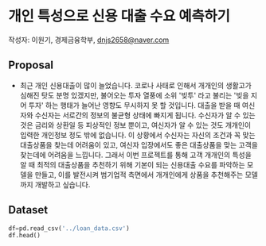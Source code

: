 # 개인 특성으로 신용 대출 수요 예측하기
작성자: 이원기, 경제금융학부, dnjs2658@naver.com

## Proposal

- 최근 개인 신용대출이 많이 늘었습니다. 코로나 사태로 인해서 개개인의 생활고가 심해진 탓도 분명 있겠지만, 불어오는 투자 열풍에 소위 '빚투' 라고 불리는 '빚을 지어 투자' 하는 행태가 늘어난 영향도 무시하지 못 할 것입니다. 대출을 받을 때 여신자와 수신자는 서로간의 정보의 불균형 상태에 빠지게 됩니다. 수신자가 알 수 있는 것은 금리와 상환일 등 피상적인 정보 뿐이고, 여신자가 알 수 있는 것도 개개인이 입력한 개인정보 정도 밖에 없습니다. 이 상황에서 수신자는 자신의 조건과 꼭 맞는 대출상품을 찾는데 어려움이 있고, 여신자 입장에서도 좋은 대출상품을 맞는 고객을 찾는데에 어려움을 느낍니다. 그래서 이번 프로젝트를 통해 고객 개개인의 특성을 알 때 최적의 대출상품을 추천하기 위해 기본이 되는 신용대출 수요를 파악하는 모델을 만들고, 이를 발전시켜 범기업적 측면에서 개개인에게 상품을 추천해주는 모델까지 개발하고 싶습니다.

## Dataset

```python
df=pd.read_csv('../loan_data.csv')
df.head()
```
